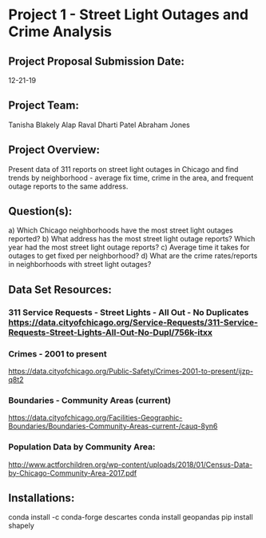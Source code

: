 # Project 1 - Street Light Outages and Crime Analysis

## Project Proposal Submission Date: 
12-21-19

## Project Team:
Tanisha Blakely
Alap Raval
Dharti Patel
Abraham Jones

## Project Overview:
Present data of 311 reports on street light outages in Chicago and find trends by neighborhood - average fix time, crime in the area, and frequent outage reports to the same address.

## Question(s):
a) Which Chicago neighborhoods have the most street light outages reported? 
b) What address has the most street light outage reports? Which year had the most street light outage reports?
c) Average time it takes for outages to get fixed per neighborhood?
d) What are the crime rates/reports in neighborhoods with street light outages?

## Data Set Resources:

### 311 Service Requests - Street Lights - All Out - No Duplicates https://data.cityofchicago.org/Service-Requests/311-Service-Requests-Street-Lights-All-Out-No-Dupl/756k-itxx

### Crimes - 2001 to present 
https://data.cityofchicago.org/Public-Safety/Crimes-2001-to-present/ijzp-q8t2

### Boundaries - Community Areas (current)
https://data.cityofchicago.org/Facilities-Geographic-Boundaries/Boundaries-Community-Areas-current-/cauq-8yn6

### Population Data by Community Area:
http://www.actforchildren.org/wp-content/uploads/2018/01/Census-Data-by-Chicago-Community-Area-2017.pdf

## Installations:
conda install -c conda-forge descartes
conda install geopandas
pip install shapely